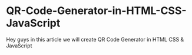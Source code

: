 # QR-Code-Generator-in-HTML-CSS-JavaScript
Hey guys in this article we will create QR Code Generator in HTML CSS &amp; JavaScript
